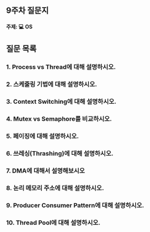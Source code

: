 ## 9주차 질문지
#### 주제: 💻 OS

## 질문 목록
### 1. Process vs Thread에 대해 설명하시오.
### 2. 스케줄링 기법에 대해 설명하시오.
### 3. Context Switching에 대해 설명하시오.
### 4. Mutex vs Semaphore를 비교하시오.
### 5. 페이징에 대해 설명하시오.
### 6. 쓰레싱(Thrashing)에 대해 설명하시오.
### 7. DMA에 대해서 설명해보시오
### 8. 논리 메모리 주소에 대해 설명하시오.
### 9. Producer Consumer Pattern에 대해 설명하시오.
### 10. Thread Pool에 대해 설명하시오.
